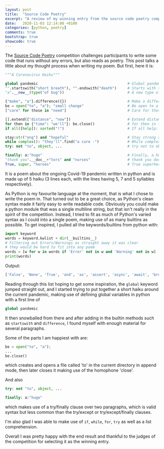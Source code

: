 ```yaml
---
layout: post
title:  "Source Code Poetry"
excerpt: "A review of my winning entry from the source code poetry competition 2020"
date:   2020-11-03 12:14:00 +0100
categories: [python, poetry]
comments: true
bootstrap: true
showcode: true
---
```


The [Source Code Poetry][source_code_poetry] competition challenges participants to write some code that
runs without any errors, but also reads as poetry. This post talks a little about my
thought process when writing my poem. But first, here it is:

```python
"""A Coronavirus Haiku"""

global pandemic                                         # Global pandemic
"".startswith("short breath"), "".endswith("death")     # Starts with short breath, ends with death
"a".__new__(type("of bug"))                             # A new type of bug

{"make", "a"}.difference({})                            # Make a difference
be = open("to", "a"); "small change"                    # Be open to a small change
["care" for those in "need"]                            # Care for those in need

[].extend(["distance", "now"])                          # Extend distance now,
for then in {"time": "we'll"}: be.close()               # for then in time we'll be close
if all([help]): sorted("!")                             # If all help: sorted!

stay:str("ong") and "hopeful"                           # Stay strong and hopeful
while complex(): "they'll".find("a cure -")             # While complex, they'll find a cure -
try: not "to", object, ...                              # try not to object...

finally: a:"huge"                                       # Finally, a huge
"thank you".__doc__+"tors" and "nurses"                 # thank you doctors and nurses
True, super, "heroes"                                   # True superheroes
```

It is a poem about the ongoing Covid-19 pandemic written in python and is made up of
5 haiku (3 lines each, with the lines having 5, 7 and 5 syllables respectively).

As Python is my favourite language at the moment, that is what I chose to write the 
poem in. That turned out to be a great choice, as Python's clean syntax made it fairly 
easy to write readable code. Obviously you could make a python module that was a single
multiline string, but that isn't really in the spirit of the competition. Instead, I tried to
fit as much of Python's varied syntax as I could into a single poem, making use of as many 
builtins as possible. To get inspired, I pulled all the keywords/builtins from python with:

```python
import keyword
words = keyword.kwlist + dir(__builtins__)
# Filtering out Errors/Warnings as straight away it was clear 
# they would be hard to fit into any poem
words = [w for w in words if 'Error' not in w and 'Warning' not in w]
print(words)
```
Output:
```python
['False', 'None', 'True', 'and', 'as', 'assert', 'async', 'await', 'break', 'class', 'continue', 'def', 'del', 'elif', 'else', 'except', 'finally', 'for', 'from', 'global', 'if', 'import', 'in', 'is', 'lambda', 'nonlocal', 'not', 'or', 'pass', 'raise', 'return', 'try', 'while', 'with', 'yield', 'BaseException', 'Ellipsis', 'Exception', 'False', 'GeneratorExit', 'KeyboardInterrupt', 'None', 'NotImplemented', 'StopAsyncIteration', 'StopIteration', 'SystemExit', 'True', '_', '__build_class__', '__debug__', '__doc__', '__import__', '__loader__', '__name__', '__package__', '__spec__', 'abs', 'all', 'any', 'ascii', 'bin', 'bool', 'breakpoint', 'bytearray', 'bytes', 'callable', 'chr', 'classmethod', 'compile', 'complex', 'copyright', 'credits', 'delattr', 'dict', 'dir', 'divmod', 'enumerate', 'eval', 'exec', 'exit', 'filter', 'float', 'format', 'frozenset', 'getattr', 'globals', 'hasattr', 'hash', 'help', 'hex', 'id', 'input', 'int', 'isinstance', 'issubclass', 'iter', 'len', 'license', 'list', 'locals', 'map', 'max', 'memoryview', 'min', 'next', 'object', 'oct', 'open', 'ord', 'pow', 'print', 'property', 'quit', 'range', 'repr', 'reversed', 'round', 'set', 'setattr', 'slice', 'sorted', 'staticmethod', 'str', 'sum', 'super', 'tuple', 'type', 'vars', 'zip']
```

Reading through this list hoping to get some inspiration, the `global` keyword jumped straight out,
and I started trying to put together a short haiku around the current pandemic, making use of defining 
global variables in python with a first line of
```python
global pandemic
```

It then snowballed from there and after adding in the builtin methods such 
as `startswith` and `difference`, I found myself with enough material for 
several paragraphs.

Some of the parts I am happiest with are:

```python
be = open("to", "a");
...
be.close()
```
which creates and opens a file called 'to' in the current directory in 
append mode, then later closes it making use of the homophone 'close'.

And also

```python
try: not "to", object, ...

finally: a:"huge" 
```
which makes use of a try/finally clause over two paragraphs, which is valid syntax but less common than the
try/except or try/except/finally clauses.

I'm also glad I was able to make use of `if`, `while`, `for`, `try` as well as a list 
comprehension.

Overall I was pretty happy with the end result and thankful to the judges of the competition for selecting 
it as the winning entry.

[source_code_poetry]: https://www.sourcecodepoetry.com/

